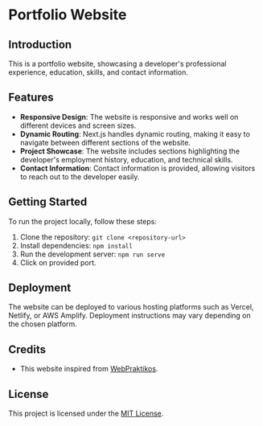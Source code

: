 # Portfolio Website

## Introduction
This is a portfolio website, showcasing a developer's professional experience, education, skills, and contact information.

## Features
- **Responsive Design**: The website is responsive and works well on different devices and screen sizes.
- **Dynamic Routing**: Next.js handles dynamic routing, making it easy to navigate between different sections of the website.
- **Project Showcase**: The website includes sections highlighting the developer's employment history, education, and technical skills.
- **Contact Information**: Contact information is provided, allowing visitors to reach out to the developer easily.

## Getting Started
To run the project locally, follow these steps:
1. Clone the repository: `git clone <repository-url>`
2. Install dependencies: `npm install`
3. Run the development server: `npm run serve`
4. Click on provided port.

## Deployment
The website can be deployed to various hosting platforms such as Vercel, Netlify, or AWS Amplify. Deployment instructions may vary depending on the chosen platform.

## Credits
- This website inspired from [WebPraktikos]([https://github.com/WebPraktikos/universal-resume?tab=readme-ov-file]).

## License
This project is licensed under the [MIT License](https://opensource.org/licenses/MIT).
